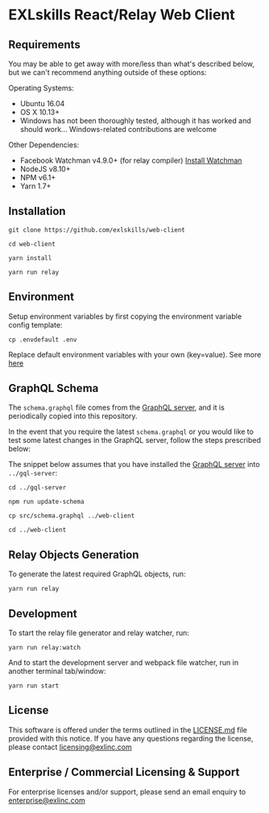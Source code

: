 # EXLskills React/Relay Web Client

## Requirements

You may be able to get away with more/less than what's described below, but we can't recommend anything outside of these options:

Operating Systems:

- Ubuntu 16.04
- OS X 10.13+
- Windows has not been thoroughly tested, although it has worked and should work... Windows-related contributions are welcome

Other Dependencies:

- Facebook Watchman v4.9.0+ (for relay compiler) [Install Watchman](https://facebook.github.io/watchman/docs/install.html)
- NodeJS v8.10+
- NPM v6.1+
- Yarn 1.7+

## Installation

```
git clone https://github.com/exlskills/web-client

cd web-client

yarn install

yarn run relay
```

## Environment

Setup environment variables by first copying the environment variable config template:

```
cp .envdefault .env
```

Replace default environment variables with your own (key=value). See more [here](https://github.com/motdotla/dotenv)

## GraphQL Schema

The `schema.graphql` file comes from the [GraphQL server](https://github.com/exlskills/gql-server), and it is periodically copied into this repository.

In the event that you require the latest `schema.graphql` or you would like to test some latest changes in the GraphQL server, follow the steps prescribed below:

The snippet below assumes that you have installed the [GraphQL server](https://github.com/exlskills/gql-server) into `../gql-server`:

```
cd ../gql-server

npm run update-schema

cp src/schema.graphql ../web-client

cd ../web-client
```

## Relay Objects Generation

To generate the latest required GraphQL objects, run:

```
yarn run relay
```

## Development

To start the relay file generator and relay watcher, run:

```
yarn run relay:watch
```

And to start the development server and webpack file watcher, run in another terminal tab/window:

```
yarn run start
```

## License

This software is offered under the terms outlined in the [LICENSE.md](LICENSE.md) file provided with this notice. If you have any questions regarding the license, please contact [licensing@exlinc.com](mailto:licensing@exlinc.com)

## Enterprise / Commercial Licensing & Support

For enterprise licenses and/or support, please send an email enquiry to [enterprise@exlinc.com](mailto:enterprise@exlinc.com)
